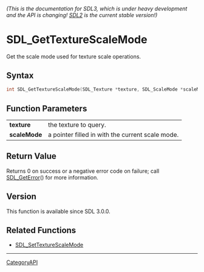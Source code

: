 ###### (This is the documentation for SDL3, which is under heavy development and the API is changing! [SDL2](https://wiki.libsdl.org/SDL2/) is the current stable version!)
# SDL_GetTextureScaleMode

Get the scale mode used for texture scale operations.

## Syntax

```c
int SDL_GetTextureScaleMode(SDL_Texture *texture, SDL_ScaleMode *scaleMode);

```

## Function Parameters

|                   |                                                  |
| ----------------- | ------------------------------------------------ |
| **texture**       | the texture to query.                            |
| **scaleMode**     | a pointer filled in with the current scale mode. |

## Return Value

Returns 0 on success or a negative error code on failure; call
[SDL_GetError](SDL_GetError.md)() for more information.

## Version

This function is available since SDL 3.0.0.

## Related Functions

* [SDL_SetTextureScaleMode](SDL_SetTextureScaleMode.md)

----
[CategoryAPI](CategoryAPI.md)
